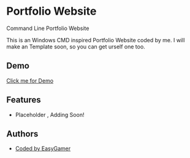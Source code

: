 # Portfolio Website
Command Line Portfolio Website

This is an Windows CMD inspired Portfolio Website coded by me. I will make an Template soon, so you can get urself one too. 




## Demo

[Click me for Demo](https://easygamer699.github.io/PortfolioWebsite/Website/)



## Features

- Placeholder , Adding Soon!



## Authors
- [Coded by EasyGamer](https://github.com/EasyGamer699)

